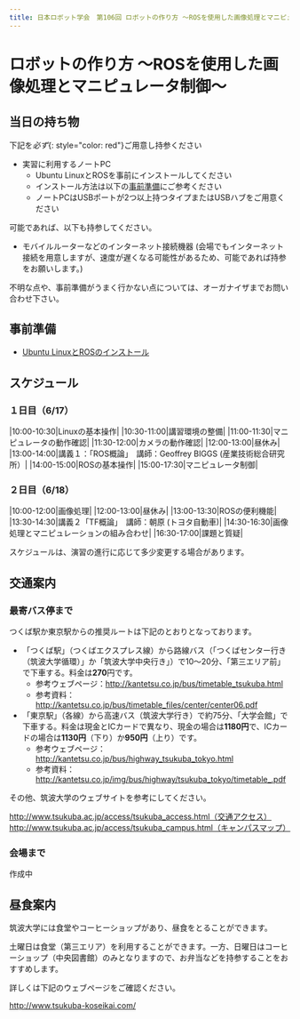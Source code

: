 ```yaml
---
title: 日本ロボット学会　第106回 ロボットの作り方 ～ROSを使用した画像処理とマニピュレータ制御～
---
```


# ロボットの作り方 ～ROSを使用した画像処理とマニピュレータ制御～

## 当日の持ち物

下記を*必ず*{: style="color: red"}ご用意し持参ください

- 実習に利用するノートPC
  - Ubuntu LinuxとROSを事前にインストールしてください
  - インストール方法は以下の[事前準備](#事前準備)にご参考ください
  - ノートPCはUSBポートが2つ以上持つタイプまたはUSBハブをご用意ください

可能であれば、以下も持参してください。

- モバイルルーターなどのインターネット接続機器 (会場でもインターネット接続を用意しますが、速度が遅くなる可能性があるため、可能であれば持参をお願いします。)

不明な点や、事前準備がうまく行かない点については、オーガナイザまでお問い合わせ下さい。

## 事前準備

- [Ubuntu LinuxとROSのインストール](linux_and_ros_install.html)

## スケジュール

### １日目（6/17）

|10:00-10:30|Linuxの基本操作|
|10:30-11:00|講習環境の整備|
|11:00-11:30|マニピュレータの動作確認|
|11:30-12:00|カメラの動作確認|
|12:00-13:00|昼休み|
|13:00-14:00|講義１：「ROS概論」　講師：Geoffrey BIGGS (産業技術総合研究所）|
|14:00-15:00|ROSの基本操作|
|15:00-17:30|マニピュレータ制御|

### ２日目（6/18）

|10:00-12:00|画像処理|
|12:00-13:00|昼休み|
|13:00-13:30|ROSの便利機能|
|13:30-14:30|講義２「TF概論」　講師：朝原 (トヨタ自動車)|
|14:30-16:30|画像処理とマニピュレーションの組み合わせ|
|16:30-17:00|課題と質疑|

スケジュールは、演習の進行に応じて多少変更する場合があります。

## 交通案内

### 最寄バス停まで

つくば駅か東京駅からの推奨ルートは下記のとおりとなっております。

- 「つくば駅」（つくばエクスプレス線）から路線バス（「つくばセンター行き（筑波大学循環）」か「筑波大学中央行き」）で10〜20分、「第三エリア前」で下車する。料金は**270**円です。
	- 参考ウェブページ：<http://kantetsu.co.jp/bus/timetable_tsukuba.html>
	- 参考資料：<http://kantetsu.co.jp/bus/timetable_files/center/center06.pdf>
- 「東京駅」（各線）から高速バス（筑波大学行き）で約75分、「大学会館」で下車する。料金は現金とICカードで異なり、現金の場合は**1180円**で、ICカードの場合は**1130円**（下り）か**950円**（上り）です。
	- 参考ウェブページ：<http://kantetsu.co.jp/bus/highway_tsukuba_tokyo.html>
	- 参考資料：<http://kantetsu.co.jp/img/bus/highway/tsukuba_tokyo/timetable_.pdf>

その他、筑波大学のウェブサイトを参考にしてください。

http://www.tsukuba.ac.jp/access/tsukuba_access.html（交通アクセス）
http://www.tsukuba.ac.jp/access/tsukuba_campus.html（キャンパスマップ）

### 会場まで

作成中

## 昼食案内

筑波大学には食堂やコーヒーショップがあり、昼食をとることができます。

土曜日は食堂（第三エリア）を利用することができます。一方、日曜日はコーヒーショップ（中央図書館）のみとなりますので、お弁当などを持参することをおすすめします。

詳しくは下記のウェブページをご確認ください。

<http://www.tsukuba-koseikai.com/>